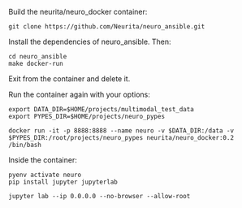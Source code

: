 
Build the neurita/neuro_docker container:

```
git clone https://github.com/Neurita/neuro_ansible.git
```

Install the dependencies of neuro_ansible. Then:

```
cd neuro_ansible
make docker-run
```
Exit from the container and delete it.

Run the container again with your options:
```
export DATA_DIR=$HOME/projects/multimodal_test_data
export PYPES_DIR=$HOME/projects/neuro_pypes

docker run -it -p 8888:8888 --name neuro -v $DATA_DIR:/data -v  $PYPES_DIR:/root/projects/neuro_pypes neurita/neuro_docker:0.2 /bin/bash
```

Inside the container:
```
pyenv activate neuro
pip install jupyter jupyterlab
```

```
jupyter lab --ip 0.0.0.0 --no-browser --allow-root
```
